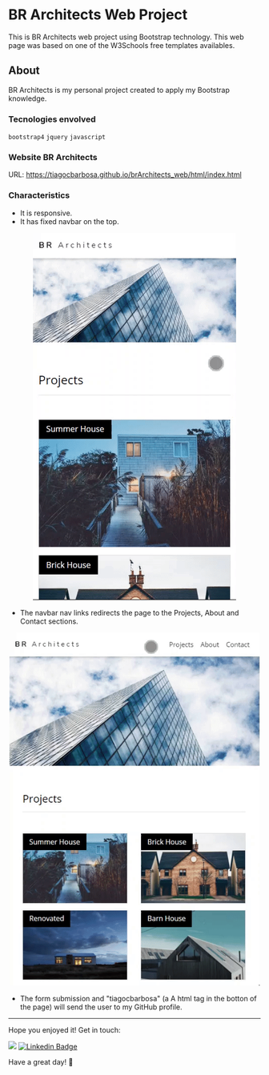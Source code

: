 # BR Architects Web Project

This is BR Architects web project using Bootstrap technology. This web page was based on one of the W3Schools free templates availables.

## About
BR Architects is my personal project created to apply my Bootstrap knowledge.

### Tecnologies envolved
`bootstrap4` `jquery` `javascript`

### Website BR Architects
URL: https://tiagocbarbosa.github.io/brArchitects_web/html/index.html

### Characteristics
* It is responsive.
* It has fixed navbar on the top.  
<p align="center">
  <kbd><img src="readMeFiles/fixedNavbar.gif" width="406"/>
</p>
  
* The navbar nav links redirects the page to the Projects, About and Contact sections.  
<p align="center">
  <kbd><img src="readMeFiles/navLinks.gif" width="500"/>
</p>

* The form submission and "tiagocbarbosa" (a A html tag in the botton of the page) will send the user to my GitHub profile.

------

Hope you enjoyed it! Get in touch:

<a href="mailto:tiagocastrobarbosa@gmail.com" title="Email to tiagocastrobarbosa@gmail.com"><img src="https://img.shields.io/badge/%40-email-informational"></a>
[![Linkedin Badge](https://img.shields.io/badge/-LinkedIn-blue?style=flat-square&logo=Linkedin&logoColor=white&link=https://www.linkedin.com/in/tiagocastrobarbosa/)](https://www.linkedin.com/in/tiagocastrobarbosa/)

Have a great day! 👋
